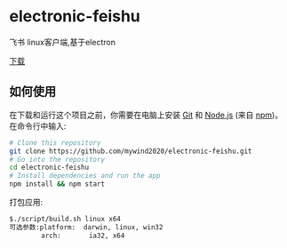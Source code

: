 # electronic-feishu
飞书 linux客户端,基于electron



[下载](https://github.com/mywind2020/electronic-feishu/releases)

## 如何使用

在下载和运行这个项目之前，你需要在电脑上安装 [Git](https://git-scm.com/) 和 [Node.js](https://nodejs.org/en/download/) (来自 [npm](https://www.npmjs.com/))。在命令行中输入:

```bash
# Clone this repository
git clone https://github.com/mywind2020/electronic-feishu.git
# Go into the repository
cd electronic-feishu
# Install dependencies and run the app
npm install && npm start

```

打包应用:

```bash
$./script/build.sh linux x64
可选参数:platform:	darwin, linux, win32
	    arch:		ia32, x64

```

